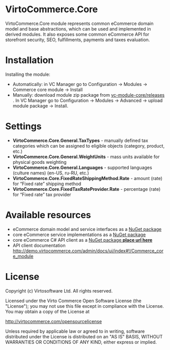 # VirtoCommerce.Core
VirtoCommerce.Core module represents common eCommerce domain model and base abstractions, which can be used and implemented in derived modules.
It also exposes some common eCommerce API for storefront security, SEO, fulfillments, payments and taxes evaluation.

# Installation
Installing the module:
* Automatically: in VC Manager go to Configuration -> Modules -> Commerce core module -> Install
* Manually: download module zip package from <a href="https://github.com/VirtoCommerce/vc-module-core/releases" target="_blank">vc-module-core/releases</a> . In VC Manager go to Configuration -> Modules -> Advanced -> upload module package -> Install.

# Settings
* **VirtoCommerce.Core.General.TaxTypes** -  manually defined tax categories which can be assigned to eligible objects (category, product, etc.)
* **VirtoCommerce.Core.General.WeightUnits** - mass units available for physical goods weighting
* **VirtoCommerce.Core.General.Languages** - supported  languages (culture names) (en-US, ru-RU, etc.)
* **VirtoCommerce.Core.FixedRateShippingMethod.Rate** - amount (rate) for “Fixed rate” shipping method
* **VirtoCommerce.Core.FixedTaxRateProvider.Rate** - percentage (rate) for “Fixed rate” tax provider

# Available resources
* eCommerce domain model and service interfaces as a <a href="https://www.nuget.org/packages/VirtoCommerce.Domain" target="_blank">NuGet package</a>
* core eCommerce service implementations as a <a href="https://www.nuget.org/packages/VirtoCommerce.CoreModule.Data" target="_blank">NuGet package</a>
* core eCommerce C# API client as a <a href="" target="_blank">NuGet package **place url here**</a>
* API client documentation http://demo.virtocommerce.com/admin/docs/ui/index#!/Commerce_core_module

# License
Copyright (c) Virtosoftware Ltd.  All rights reserved.

Licensed under the Virto Commerce Open Software License (the "License"); you
may not use this file except in compliance with the License. You may
obtain a copy of the License at

http://virtocommerce.com/opensourcelicense

Unless required by applicable law or agreed to in writing, software
distributed under the License is distributed on an "AS IS" BASIS,
WITHOUT WARRANTIES OR CONDITIONS OF ANY KIND, either express or
implied.
